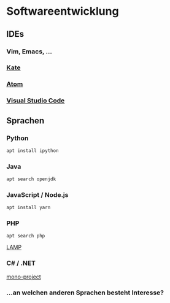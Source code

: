 # Softwareentwicklung

## IDEs

### Vim, Emacs, …

### [Kate](https://kate-editor.org/)

### [Atom](https://atom.io/)

### [Visual Studio Code](https://code.visualstudio.com/docs/setup/linux)

## Sprachen

### Python

```bash
apt install ipython
```

### Java

```bash
apt search openjdk
```

### JavaScript / Node.js

```bash
apt install yarn
```

### PHP

```
apt search php
```

[LAMP](https://wiki.debian.org/LaMp)

### C# / .NET

[mono-project](https://www.mono-project.com/download/stable/#download-lin-debian)

### …an welchen anderen Sprachen besteht Interesse?

